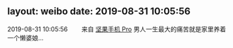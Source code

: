 layout: weibo
date: 2019-08-31 10:05:56
---
2019-08-31 10:05:56  &nbsp;&nbsp;&nbsp;&nbsp;&nbsp;&nbsp; 来自 <a href="http://app.weibo.com/t/feed/Z4AgP" rel="nofollow">坚果手机 Pro</a>
男人一生最大的痛苦就是家里养着一个懒婆娘… ​​​
